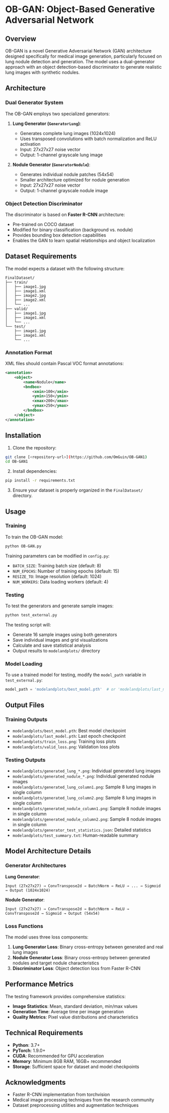 # OB-GAN: Object-Based Generative Adversarial Network

## Overview

OB-GAN is a novel Generative Adversarial Network (GAN) architecture designed specifically for medical image generation, particularly focused on lung nodule detection and generation. The model uses a dual-generator approach with an object detection-based discriminator to generate realistic lung images with synthetic nodules.

## Architecture

### Dual Generator System

The OB-GAN employs two specialized generators:

1. **Lung Generator (`GeneratorLung`)**: 
   - Generates complete lung images (1024x1024)
   - Uses transposed convolutions with batch normalization and ReLU activation
   - Input: 27x27x27 noise vector
   - Output: 1-channel grayscale lung image

2. **Nodule Generator (`GeneratorNodule`)**:
   - Generates individual nodule patches (54x54)
   - Smaller architecture optimized for nodule generation
   - Input: 27x27x27 noise vector
   - Output: 1-channel grayscale nodule image

### Object Detection Discriminator

The discriminator is based on **Faster R-CNN** architecture:
- Pre-trained on COCO dataset
- Modified for binary classification (background vs. nodule)
- Provides bounding box detection capabilities
- Enables the GAN to learn spatial relationships and object localization


## Dataset Requirements

The model expects a dataset with the following structure:
```
FinalDataset/
├── train/
│   ├── image1.jpg
│   ├── image1.xml
│   ├── image2.jpg
│   ├── image2.xml
│   └── ...
├── valid/
│   ├── image1.jpg
│   ├── image1.xml
│   └── ...
└── test/
    ├── image1.jpg
    ├── image1.xml
    └── ...
```

### Annotation Format
XML files should contain Pascal VOC format annotations:
```xml
<annotation>
    <object>
        <name>Nodule</name>
        <bndbox>
            <xmin>100</xmin>
            <ymin>150</ymin>
            <xmax>200</xmax>
            <ymax>250</ymax>
        </bndbox>
    </object>
</annotation>
```

## Installation

1. Clone the repository:
```bash
git clone [<repository-url>](https://github.com/OmGuin/OB-GAN1)
cd OB-GAN1
```

2. Install dependencies:
```bash
pip install -r requirements.txt
```

3. Ensure your dataset is properly organized in the `FinalDataset/` directory.

## Usage

### Training

To train the OB-GAN model:

```bash
python OB-GAN.py
```

Training parameters can be modified in `config.py`:
- `BATCH_SIZE`: Training batch size (default: 8)
- `NUM_EPOCHS`: Number of training epochs (default: 15)
- `RESIZE_TO`: Image resolution (default: 1024)
- `NUM_WORKERS`: Data loading workers (default: 4)

### Testing

To test the generators and generate sample images:

```bash
python test_external.py
```

The testing script will:
- Generate 16 sample images using both generators
- Save individual images and grid visualizations
- Calculate and save statistical analysis
- Output results to `modelandplots/` directory

### Model Loading

To use a trained model for testing, modify the `model_path` variable in `test_external.py`:

```python
model_path = 'modelandplots/best_model.pth'  # or 'modelandplots/last_model.pth'
```

## Output Files

### Training Outputs
- `modelandplots/best_model.pth`: Best model checkpoint
- `modelandplots/last_model.pth`: Last epoch checkpoint
- `modelandplots/train_loss.png`: Training loss plots
- `modelandplots/valid_loss.png`: Validation loss plots

### Testing Outputs
- `modelandplots/generated_lung_*.png`: Individual generated lung images
- `modelandplots/generated_nodule_*.png`: Individual generated nodule images
- `modelandplots/generated_lung_column1.png`: Sample 8 lung images in single column
- `modelandplots/generated_lung_column2.png`: Sample 8 lung images in single column
- `modelandplots/generated_nodule_column1.png`: Sample 8 nodule images in single column
- `modelandplots/generated_nodule_column2.png`: Sample 8 nodule images in single column
- `modelandplots/generator_test_statistics.json`: Detailed statistics
- `modelandplots/test_summary.txt`: Human-readable summary

## Model Architecture Details

### Generator Architectures

**Lung Generator**:
```
Input (27x27x27) → ConvTranspose2d → BatchNorm → ReLU → ... → Sigmoid → Output (1024x1024)
```

**Nodule Generator**:
```
Input (27x27x27) → ConvTranspose2d → BatchNorm → ReLU → ConvTranspose2d → Sigmoid → Output (54x54)
```

### Loss Functions

The model uses three loss components:
1. **Lung Generator Loss**: Binary cross-entropy between generated and real lung images
2. **Nodule Generator Loss**: Binary cross-entropy between generated nodules and target nodule characteristics
3. **Discriminator Loss**: Object detection loss from Faster R-CNN

## Performance Metrics

The testing framework provides comprehensive statistics:
- **Image Statistics**: Mean, standard deviation, min/max values
- **Generation Time**: Average time per image generation
- **Quality Metrics**: Pixel value distributions and characteristics

## Technical Requirements

- **Python**: 3.7+
- **PyTorch**: 1.9.0+
- **CUDA**: Recommended for GPU acceleration
- **Memory**: Minimum 8GB RAM, 16GB+ recommended
- **Storage**: Sufficient space for dataset and model checkpoints

## Acknowledgments

- Faster R-CNN implementation from torchvision
- Medical image processing techniques from the research community
- Dataset preprocessing utilities and augmentation techniques
